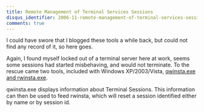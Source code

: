 ```yaml
---
title: Remote Management of Terminal Services Sessions
disqus_identifier: 2006-11-remote-management-of-terminal-services-sessions
comments: true
---
```


I could have swore that I blogged these tools a while back, but could not find any record of it, so here goes.

Again, I found myself locked out of a terminal server here at work, seems some sessions had started misbehaving, and would not terminate. To the rescue came two tools, included with Windows XP/2003/Vista, [qwinsta.exe and rwinsta.exe][1].

qwinsta.exe displays information about Terminal Sessions. This information can then be used to feed rwinsta, which will reset a session identified either by name or by session id.

[1]:http://weblogs.asp.net/owscott/archive/2003/12/30/46776.aspx
